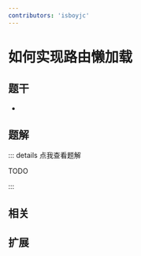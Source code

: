 ```yaml
---
contributors: 'isboyjc'
---
```


# 如何实现路由懒加载


## 题干

- 



## 题解

::: details 点我查看题解

  TODO

:::



## 相关



## 扩展
